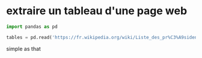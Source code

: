 # extraire un tableau d'une page web

```python
import pandas as pd

tables = pd.read('https://fr.wikipedia.org/wiki/Liste_des_pr%C3%A9sidents_de_la_R%C3%A9publique_fran%C3%A7aise')
```

simple as that